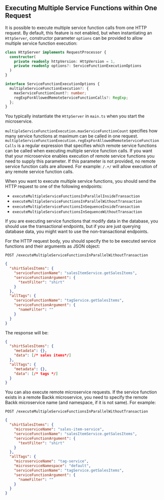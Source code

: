 ## Executing Multiple Service Functions within One Request

It is possible to execute multiple service function calls from one HTTP request. By default, this feature is not enabled, 
but when instantiating an `HttpServer`, constructor parameter `options` can be provided to allow multiple service function execution:

```ts
class HttpServer implements RequestProcessor {
  constructor(
    private readonly httpVersion: HttpVersion = 1,
    private readonly options?: ServiceFunctionExecutionOptions
  )
}

interface ServiceFunctionExecutionOptions {
  multipleServiceFunctionExecution?: {
    maxServiceFunctionCount?: number;
    regExpForAllowedRemoteServiceFunctionCalls?: RegExp;
  };
}
```

You typically instantiate the `HttpServer` in `main.ts` when you start the microservice.

`multipleServiceFunctionExecution.maxServiceFunctionCount` specifies how many service functions at maximum can be called in one request.
`multipleServiceFunctionExecution.regExpForAllowedRemoteServiceFunctionCalls` is a regular expression that specifies which remote service functions can be called when executing multiple service function calls. If you want that your microservice enables execution of remote service functions you need to supply this parameter. If this parameter is not provided, no remote service function calls are allowed.
For example: `/.+/` will allow execution of any remote service function calls.

When you want to execute multiple service functions, you should send the HTTP request to one of the following endpoints:
- `executeMultipleServiceFunctionsInParallelInsideTransaction`
- `executeMultipleServiceFunctionsInParallelWithoutTransaction`
- `executeMultipleServiceFunctionsInSequenceInsideTransaction`
- `executeMultipleServiceFunctionsInSequenceWithoutTransaction`

If you are executing service functions that modify data in the database, you should use the transactional endpoints, but
if you are just querying database data, you might want to use the non-transactional endpoints.

For the HTTP request body, you should specify the to be executed service functions and their arguments as JSON object:

```
POST /executeMultipleServiceFunctionsInParallelWithoutTransaction
```

```json
{
  "shirtSalesItems": {
    "serviceFunctionName": "salesItemService.getSalesItems",
    "serviceFunctionArgument": {
      "textFilter": "shirt"
    }
  },
  "allTags": {
    "serviceFunctionName": "tagService.getSalesItems",
    "serviceFunctionArgument": {
      "nameFilter": ""
    }
  }
}
```

The response will be:

```json
{
  "shirtSalesItems": {
    "metadata": {},
    "data": [/* sales items*/]
  },
  "allTags": {
    "metadata": {},
    "data": [/* tags */]
  }
}
```

You can also execute remote microservice requests.
If the service function exists in a remote Backk microservice, you need to specify the remote Backk
microservice name (and namespace, if it is not same). For example:

```
POST /executeMultipleServiceFunctionsInParallelWithoutTransaction
```

```json
{
  "shirtSalesItems": {
    "microserviceName": "sales-item-service",
    "serviceFunctionName": "salesItemService.getSalesItems",
    "serviceFunctionArgument": {
      "textFilter": "shirt"
    }
  },
  "allTags": {
    "microserviceName": "tag-service",
    "microserviceNamespace": "default",
    "serviceFunctionName": "tagService.getSalesItems",
    "serviceFunctionArgument": {
      "nameFilter": ""
    }
  }
}
```
